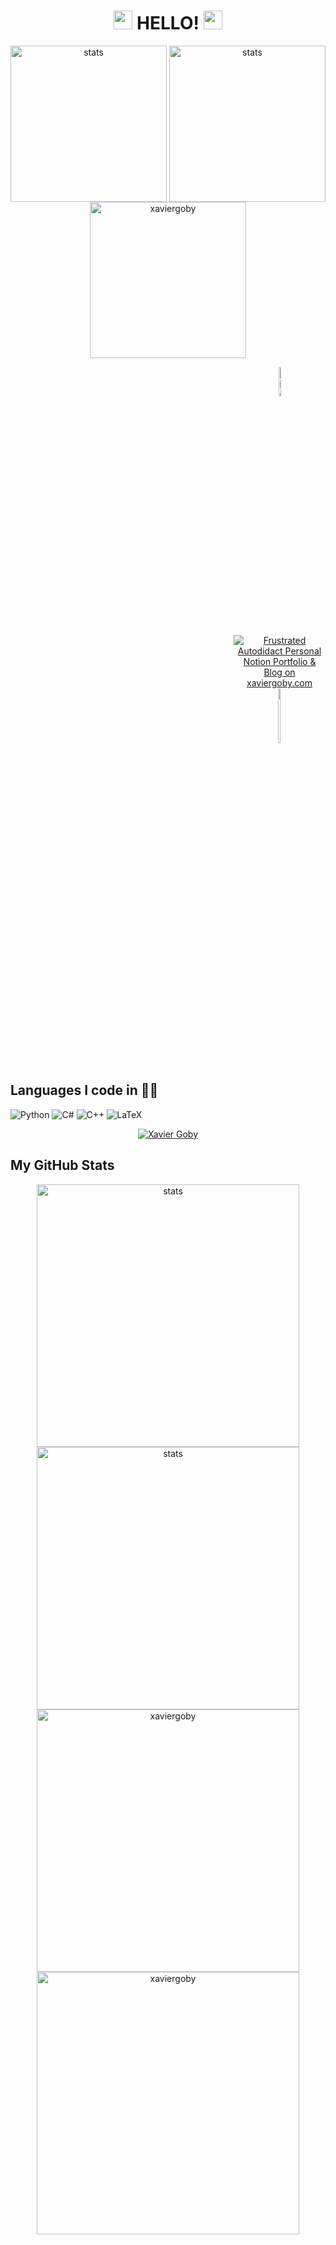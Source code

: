 
<!-- ![Xavier Goby - Polar Bear (72 × 20 in) (72 × 14 in)(2)](https://media.tenor.com/jjADcY68aA0AAAAM/waving-bear-hi.gif) -->

<!-- <div align="center">
  <img src="https://frustrated-autodidact.notion.site/image/https%3A%2F%2Fs3-us-west-2.amazonaws.com%2Fsecure.notion-static.com%2F2d29db62-d5a6-4f9e-91cb-36b10b79aa1a%2FXG_custom_created_icon_v2.ico?table=block&id=148298cf-c8f2-4bb9-817b-f636ecb6f985&spaceId=5769cc3a-a381-4a17-99a7-e5217a6fe1f0&userId=&cache=v2" width="800" height="270"/>
</div> -->

   

<div id="header" align="center">
  <h1>
    <img src="https://images.squarespace-cdn.com/content/v1/584ac727c534a52d610a4a4a/1633709369722-QXXEQYJ8OYVZKN7FVR4A/EYES.gif?format=2500w" width="30px"/>
    HELLO!
    <img src="https://media.giphy.com/media/hvRJCLFzcasrR4ia7z/giphy.gif" width="30px"/>
  </h1>
	
  <p align="center">
      <img width="250px"
	   height="250px"
	   margin="0px"
	   padding="0px"
           alt="stats"
	   align="center"
           src="https://media.tenor.com/U92u3vZRf3sAAAAM/bear_waving-hi.gif" />
      <img width="250px"
	   height="250px"
	   margin="0px"
	   padding="0px"
           alt="stats"
	   align="center"
           src="https://media.tenor.com/jjADcY68aA0AAAAM/waving-bear-hi.gif" />
      <img width="250px"
	   height="250px"
	   margin="0px"
	   padding="0px"
           alt="xaviergoby"
	   align="center"
           src="https://media.tenor.com/qdgq6lajEfAAAAAM/bear-midoo.gif" />
</p>
	
  <div id="badges" align="center" style="margin-left:25.5em">
<!--     <a>&nbsp;&nbsp;&nbsp;&nbsp;&nbsp;&nbsp;&nbsp;&nbsp;</a> -->
    <a href="https://www.linkedin.com/in/xavier-goby/">
      <img src="https://img.shields.io/badge/LinkedIn-blue?style=for-the-badge&logo=linkedin&logoColor=white" style="width:11%" alt="LinkedIn Badge"/>
    </a>
    <a href="https://frustrated-autodidact.notion.site/The-Frustrated-Mordern-Day-Autodidactic-Alchemist-text-FMDA-2-148298cfc8f24bb9817bf636ecb6f985">
      <img src="https://frustrated-autodidact.notion.site/image/https%3A%2F%2Fs3-us-west-2.amazonaws.com%2Fsecure.notion-static.com%2F2d29db62-d5a6-4f9e-91cb-36b10b79aa1a%2FXG_custom_created_icon_v2.ico?table=block&id=148298cf-c8f2-4bb9-817b-f636ecb6f985&spaceId=5769cc3a-a381-4a17-99a7-e5217a6fe1f0&userId=&cache=v2" alt="Frustrated Autodidact Personal Notion Portfolio & Blog on xaviergoby.com"/>
    </a>
    <a href="https://www.researchgate.net/profile/Xavier-Goby">
      <img src="https://img.shields.io/badge/ResearchGate-00CCBB?style=for-the-badge&logo=ResearchGate&logoColor=white" style="width:15%" alt="ResearchGate Badge"/>
    </a>
  </div>
  <img src="https://komarev.com/ghpvc/?username=your-github-username&style=flat-square&color=blue" alt=""/>
  <a href="https://github.com/login?return_to=https%3A%2F%2Fgithub.com%2Fxaviergoby">
    <img padding="100px" src="https://img.shields.io/github/followers/xaviergoby?label=follow&style=social" alt=""/>
  </a>
  
</div>




## Languages I code in 👨‍💻️
![Python](https://img.shields.io/badge/python-3670A0?style=for-the-badge&logo=python&logoColor=ffdd54)
![C#](https://img.shields.io/badge/c%23-%23239120.svg?style=for-the-badge&logo=c-sharp&logoColor=white)
![C++](https://img.shields.io/badge/c++-%2300599C.svg?style=for-the-badge&logo=c%2B%2B&logoColor=white)
![LaTeX](https://img.shields.io/badge/latex-%23008080.svg?style=for-the-badge&logo=latex&logoColor=white)

<p align="center" padding="100px">
<a align="center" padding="100px" href="https://github.com/ryo-ma/github-profile-trophy">
	<img align="center" padding="100px" src="https://github-profile-trophy.vercel.app/?username=xaviergoby&rank=-?,-C" alt="Xavier Goby" />
</a>
</p>


## My GitHub Stats

<p align="center">
    <a href="https://github-readme-stats.vercel.app/api?username=xaviergoby&show_icons=true&include_all_commits=true&theme=light/#gh-light-mode-only">
      <img width="420px"
           alt="stats"
	   align="center"
           src="https://github-readme-stats.vercel.app/api?username=xaviergoby&show_icons=true&include_all_commits=true&theme=gruvbox" />
    </a>
    <a href="https://github-readme-stats.vercel.app/api?username=xaviergoby&show_icons=true&include_all_commits=true&theme=dark/#gh-dark-mode-only">
      <img width="420px"
           alt="stats"
	   align="center"
           src="https://github-readme-stats.vercel.app/api?username=xaviergoby&show_icons=true&include_all_commits=true&theme=gruvbox" />
    </a>
    <a href="https://github-readme-streak-stats.herokuapp.com/?user=xaviergoby&theme=light/#gh-light-mode-only">
      <img width="420px"
           alt="xaviergoby"
	   align="center"
           src="https://github-readme-streak-stats.herokuapp.com/?user=xaviergoby&theme=gruvbox" />
    </a>
    <a href="https://github-readme-streak-stats.herokuapp.com/?user=xaviergoby&theme=dark/#gh-dark-mode-only">
      <img width="420px"
           alt="xaviergoby"
	   align="center"
           src="https://github-readme-streak-stats.herokuapp.com/?user=xaviergoby&theme=gruvbox" />
    </a>
</p>

<!-- <p align="center"> <a href="https://github.com/ryo-ma/github-profile-trophy"><img src="https://github-profile-trophy.vercel.app/?username=xaviergoby" alt="Xavier Goby" /></a> </p> -->

<!-- <p align="center"> <a href="https://github.com/ryo-ma/github-profile-trophy"><img src="https://github-profile-trophy.vercel.app/?username=xaviergoby&rank=-?,-C" alt="Xavier Goby" /></a> </p> -->


<!-- - 👋 Hi, I’m @xaviergoby
- 👀 I’m interested  ...
- 🌱 I’m currently ...
- 💞️ I’m looking to collab ...
- 📫 How to reach me ... -->

<!---
xaviergoby/xaviergoby is a ✨ special ✨ repository because its `README.md` (this file) appears on your GitHub profile.
You can click the Preview link to take a look at your changes.
--->
